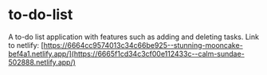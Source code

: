 # to-do-list
A to-do list application with features such as adding and deleting tasks.
Link to netlify: [https://6664cc9574013c34c66be925--stunning-mooncake-bef4a1.netlify.app/](https://6665f1cd34c3cf00e112433c--calm-sundae-502888.netlify.app/)
